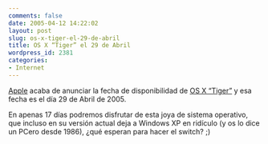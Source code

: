 ```yaml
---
comments: false
date: 2005-04-12 14:22:02
layout: post
slug: os-x-tiger-el-29-de-abril
title: OS X “Tiger” el 29 de Abril
wordpress_id: 2381
categories:
- Internet
---
```


[Apple](http://www.apple.com/) acaba de anunciar la fecha de disponibilidad de [OS X “Tiger”](http://www.apple.com/macosx/) y esa fecha es el día 29 de Abril de 2005.





En apenas 17 días podremos disfrutar de esta joya de sistema operativo, que incluso en su versión actual deja a Windows XP en ridículo (y os lo dice un PCero desde 1986), ¿qué esperan para hacer el switch? ;)




 
